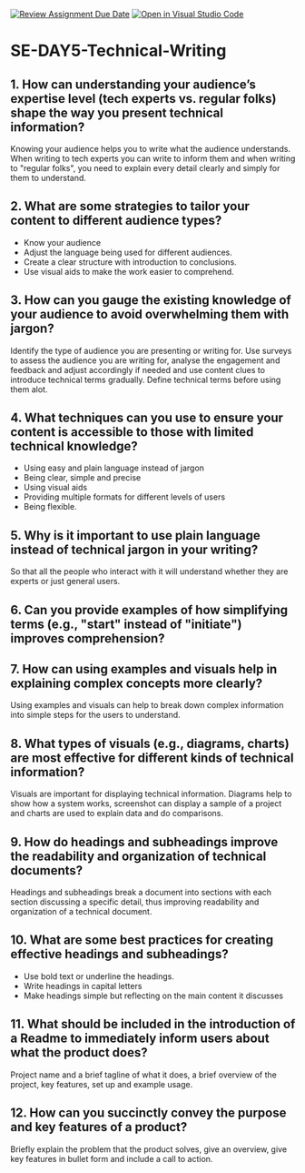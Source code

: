[![Review Assignment Due Date](https://classroom.github.com/assets/deadline-readme-button-22041afd0340ce965d47ae6ef1cefeee28c7c493a6346c4f15d667ab976d596c.svg)](https://classroom.github.com/a/zsAR-pyY)
[![Open in Visual Studio Code](https://classroom.github.com/assets/open-in-vscode-2e0aaae1b6195c2367325f4f02e2d04e9abb55f0b24a779b69b11b9e10269abc.svg)](https://classroom.github.com/online_ide?assignment_repo_id=18700291&assignment_repo_type=AssignmentRepo)
# SE-DAY5-Technical-Writing
## 1. How can understanding your audience’s expertise level (tech experts vs. regular folks) shape the way you present technical information?
Knowing your audience helps you to write what the audience understands. When writing to tech experts you can write to inform them and when writing to "regular folks", you need to explain every detail clearly and simply for them to understand.
## 2. What are some strategies to tailor your content to different audience types?
- Know your audience
- Adjust the language being used for different audiences.
- Create a clear structure with introduction to conclusions.
- Use visual aids to make the work easier to comprehend.
## 3. How can you gauge the existing knowledge of your audience to avoid overwhelming them with jargon?
Identify the type of audience you are presenting or writing for. Use surveys to assess the audience you are writing for, 
analyse the engagement and feedback and adjust accordingly if needed and use content clues to introduce technical terms gradually. Define technical terms before using them alot.
## 4. What techniques can you use to ensure your content is accessible to those with limited technical knowledge?
- Using easy and plain language instead of jargon
- Being clear, simple and precise
- Using visual aids
- Providing multiple formats for different levels of users
- Being flexible.
## 5. Why is it important to use plain language instead of technical jargon in your writing?
So that all the people who interact with it will understand whether they are experts or just general users.
## 6. Can you provide examples of how simplifying terms (e.g., "start" instead of "initiate") improves comprehension?
## 7. How can using examples and visuals help in explaining complex concepts more clearly?
Using examples and visuals can help to break down complex information into simple steps for the users to understand.
## 8. What types of visuals (e.g., diagrams, charts) are most effective for different kinds of technical information?
Visuals are important for displaying technical information. Diagrams help to show how a system works, screenshot can display a sample of a project and charts are used to explain data and do comparisons.
## 9. How do headings and subheadings improve the readability and organization of technical documents?
Headings and subheadings break a document into sections with each section discussing a specific detail, thus improving readability and organization of a technical document.
## 10. What are some best practices for creating effective headings and subheadings?
- Use bold text or underline the headings.
- Write headings in capital letters
- Make headings simple but reflecting on the main content it discusses
## 11. What should be included in the introduction of a Readme to immediately inform users about what the product does?
Project name and a brief tagline of what it does, a brief overview of the project, key features, set up and example usage.
## 12. How can you succinctly convey the purpose and key features of a product?
Briefly explain the problem that the product solves, give an overview, give key features in bullet form and include a call to action.
